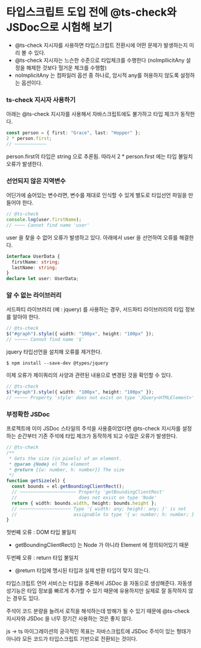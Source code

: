 # 타입스크립트 도입 전에 @ts-check와 JSDoc으로 시험해 보기

- @ts-check 지시자를 사용하면 타입스크립트 전환시에 어떤 문제가 발생하는지 미리 볼 수 있다.
- @ts-check 지시자는 느슨한 수준으로 타입체크를 수행한다 (noImpllicitAny 설정을 해제한 것보다 헐거운 체크를 수행함)
- noImplicitAny 는 컴파일러 옵션 중 하나로, 암시적 any를 허용하지 않도록 설정하는 옵션이다.

### ts-check 지시자 사용하기

아래는 @ts-check 지시자를 사용해서 자바스크립트에도 불가하고 타입 체크가 동작한다.

```ts
const person = { first: "Grace", last: "Hopper" };
2 * person.first;
// ~~~~~~~~~~~~
```

person.first의 타입은 string 으로 추론됨.
따라서 2 \* person.first 에는 타입 불일치 오류가 발생한다.

### 선언되지 않은 지역변수

어딘가에 숨어있는 변수라면, 변수를 제대로 인식할 수 있게 별도로 타입선언 파일을 만들어야 한다.

```ts
// @ts-check
console.log(user.firstName);
// ~~~~ Cannot find name 'user'
```

user 을 찾을 수 없어 오류가 발생하고 있다. 아래에서 user 을 선언하여 오류를 해결한다.

```ts
interface UserData {
  firstName: string;
  lastName: string;
}
declare let user: UserData;
```

### 알 수 없는 라이브러리

서드파티 라이브러리 (예 : jquery) 를 사용하는 경우, 서드파티 라이브러리의 타입 정보를 알아야 한다.

```ts
// @ts-check
$("#graph").style({ width: "100px", height: "100px" });
// ~~~~~ Cannot find name '$'
```

jquery 타입선언을 설치해 오류를 제거한다.

```
$ npm install --save-dev @types/jquery
```

이제 오류가 제이쿼리의 사양과 관련된 내용으로 변경된 것을 확인할 수 있다.

```ts
// @ts-check
$("#graph").style({ width: "100px", height: "100px" });
// ~~~~~ Property 'style' does not exist on type 'JQuery<HTMLElement>'
```

### 부정확한 JSDoc

프로젝트에 이미 JSDoc 스타일의 주석을 사용중이었다면 @ts-check 지시자를 설정하는 순간부터 기존 주석에 타입 체크가 동작하게 되고 수많은 오류가 발생한다.

```ts
// @ts-check
/**
 * Gets the size (in pixels) of an element.
 * @param {Node} el The element
 * @return {{w: number, h: number}} The size
 */
function getSize(el) {
  const bounds = el.getBoundingClientRect();
  // ~~~~~~~~~~~~~~~~~~~~~ Property 'getBoundingClientRect'
  //                       does not exist on type 'Node'
  return { width: bounds.width, height: bounds.height };
  // ~~~~~~~~~~~~~~~~~~~ Type '{ width: any; height: any; }' is not
  //                     assignable to type '{ w: number; h: number; }'
}
```

첫번째 오류 : DOM 타입 불일치

- getBoundingClientRect() 는 Node 가 아니라 Element 에 정의되어있기 때문

두번째 오류 : return 타입 불일치

- @return 타입에 명시된 타입과 실제 반환 타입이 맞지 않는다.

타입스크립트 언어 서비스는 타입을 추론해서 JSDoc 을 자동으로 생성해준다. 자동생성기능은 타입 정보를 빠르게 추가할 수 있기 때문에 유용하지만 실제로 잘 동작하지 않는 경우도 있다.

주석이 코드 분량을 늘려서 로직을 해석하는데 방해가 될 수 있기 때문에 @ts-check 지시자와 JSDoc 을 너무 장기간 사용하는 것은 좋지 않다.

js -> ts 마이그레이션의 궁극적인 목표는 자바스크립트에 JSDoc 주석이 있는 형태가 아니라 모든 코드가 타입스크립트 기반으로 전환되는 것이다.
